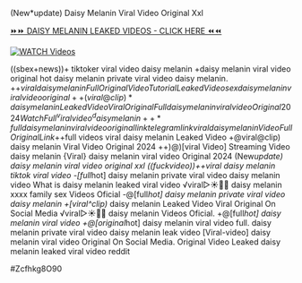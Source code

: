 (New*update) Daisy Melanin Viral Video Original Xxl


[⏩⏩ DAISY MELANIN LEAKED VIDEOS - CLICK HERE ⏪⏪](https://mov24.shop/watch/daisy+melanin)

[![WATCH Videos](https://i.imgur.com/dJHk4Zq.gif)](https://mov24.shop/watch/daisy+melanin)




























((sbex+news))+ tiktoker viral video daisy melanin +daisy melanin viral video original
hot daisy melanin private viral video daisy melanin. +$+viral daisy melanin Full Original Video Tutorial Leaked Video sex daisy melanin viral video original ++(viral@clip)* daisy melanin Leaked Video Viral Original Full daisy melanin viral video Original 2024 Watch Full ^viralvideo^ daisy melanin
++*full daisy melanin viral video original link telegram link viral daisy melanin Video Full Original Link
+$+full videos viral daisy melanin Leaked Video
+@viral@clip) daisy melanin Viral Video Original 2024 ++)@)[viral Video] Streaming Video daisy melanin {Viral} daisy melanin viral video Original 2024 (New*update) daisy melanin viral video original xxl ((fuckvideo))++viral daisy melanin tiktok viral video
-[full*hot] daisy melanin private viral video daisy melanin
video What is daisy melanin leaked viral video
️√viral▷☀️👄💥 daisy melanin xxxx family sex Videos Oficial -@[full*hot] daisy melanin private viral video daisy melanin +[viral^clip)* daisy melanin Leaked Video Viral Original On Social Media
️√viral▷☀️👄💥 daisy melanin Videos Oficial. +@[full*hot] daisy melanin viral video
+@[original*hot] daisy melanin viral video full. daisy melanin private viral video daisy melanin leak video
[Viral-video] daisy melanin viral video Original On Social Media. Original Video Leaked daisy melanin leaked viral video reddit


#Zcfhkg8O90